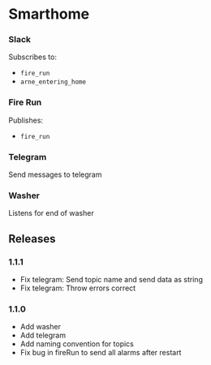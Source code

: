 # Smarthome

### Slack

Subscribes to:

- `fire_run`
- `arne_entering_home`

### Fire Run

Publishes:

- `fire_run`

### Telegram

Send messages to telegram

### Washer

Listens for end of washer

## Releases

### 1.1.1

- Fix telegram: Send topic name and send data as string
- Fix telegram: Throw errors correct

### 1.1.0

- Add washer
- Add telegram
- Add naming convention for topics
- Fix bug in fireRun to send all alarms after restart
